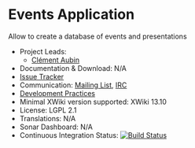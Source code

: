 # Events Application

Allow to create a database of events and presentations

* Project Leads:
  * [Clément Aubin](http://www.xwiki.org/xwiki/bin/view/XWiki/caubin)
* Documentation & Download: N/A
* [Issue Tracker](http://jira.xwiki.org/browse/EVENTS)
* Communication: [Mailing List](http://dev.xwiki.org/xwiki/bin/view/Community/MailingLists), [IRC](http://dev.xwiki.org/xwiki/bin/view/Community/IRC)
* [Development Practices](http://dev.xwiki.org)
* Minimal XWiki version supported: XWiki 13.10
* License: LGPL 2.1
* Translations: N/A
* Sonar Dashboard: N/A
* Continuous Integration Status: [![Build Status](https://ci.xwiki.org/view/Contrib/job/XWiki%20Contrib/job/application-events/job/master/badge/icon)](https://ci.xwiki.org/view/Contrib/job/XWiki%20Contrib/job/application-events/job/master/)

